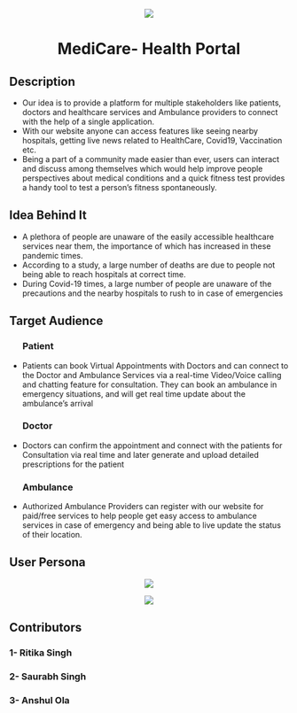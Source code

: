 
<p align="center">
  <img src="https://user-images.githubusercontent.com/58622363/137137666-9886154d-579d-40c7-9d14-c0df99f2ad54.png" />
</p>

<h1 align="center">
  <b><large> MediCare- Health Portal</b></large>
</h1>

## Description

<ul>
  <li>Our idea is to provide a platform for multiple
stakeholders like patients, doctors and healthcare
services and Ambulance providers to connect with
the help of a single application.</li>
  <li>With our website anyone can access features like seeing nearby
hospitals, getting live news related to HealthCare,
Covid19, Vaccination etc. 
</li>
  <li>Being a part of a community made easier than ever, users can interact
and discuss among themselves which would help
improve people perspectives about medical
conditions and a quick fitness test provides a handy
tool to test a person’s fitness spontaneously.</li>
</ul> 

## Idea Behind It

<ul>
  <li>A plethora of people are unaware of the easily accessible
healthcare services near them, the importance of which
has increased in these pandemic times.
</li>
  <li>According to a study, a large number of deaths are due to
people not being able to reach hospitals at correct time.</li>
  <li>During Covid-19 times, a large number of people are
unaware of the precautions and the nearby hospitals to
rush to in case of emergencies</li>
</ul> 

## Target Audience

<ul>
  
  ### Patient 
  <li>Patients can book Virtual Appointments
with Doctors and can connect to the
Doctor and Ambulance Services via a
real-time Video/Voice calling and
chatting feature for consultation. They
can book an ambulance in emergency
situations, and will get real time update
about the ambulance’s arrival</li>
  
  ### Doctor 
  <li>Doctors can confirm the
appointment and connect
with the patients for
Consultation via real time
and later generate and
upload detailed prescriptions
for the patient</li>
  
  ### Ambulance
  <li>Authorized Ambulance
Providers can register with our
website for paid/free services
to help people get easy access
to ambulance services in case
of emergency and being able
to live update the status of
their location.</li>
</ul> 

## User Persona

<p align="center">
  <img src="https://user-images.githubusercontent.com/58622363/137139068-e03231db-1258-4e83-b097-f5f0b265bc74.png" />
</p>

<p align="center">
  <img src="https://user-images.githubusercontent.com/58622363/137139284-9ab47386-025f-4df0-86e8-86adca4acdc3.png" />
</p>

## Contributors

### 1- Ritika Singh
### 2- Saurabh Singh
### 3- Anshul Ola




